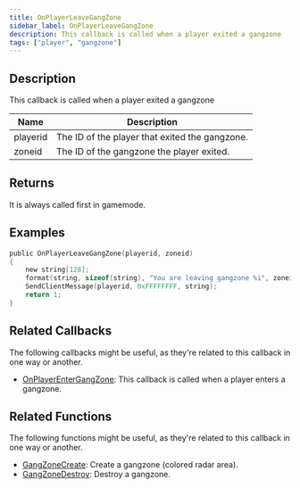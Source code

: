 ```yaml
---
title: OnPlayerLeaveGangZone
sidebar_label: OnPlayerLeaveGangZone
description: This callback is called when a player exited a gangzone
tags: ["player", "gangzone"]
---
```


<VersionWarn name='callback' version='omp v1.1.0.2612' />

## Description

This callback is called when a player exited a gangzone

| Name     | Description                                    |
| -------- | ---------------------------------------------- |
| playerid | The ID of the player that exited the gangzone. |
| zoneid   | The ID of the gangzone the player exited.      |

## Returns

It is always called first in gamemode.

## Examples

```c
public OnPlayerLeaveGangZone(playerid, zoneid)
{
    new string[128];
    format(string, sizeof(string), "You are leaving gangzone %i", zoneid);
    SendClientMessage(playerid, 0xFFFFFFFF, string);
    return 1;
}
```

## Related Callbacks

The following callbacks might be useful, as they're related to this callback in one way or another.

- [OnPlayerEnterGangZone](OnPlayerEnterGangZone): This callback is called when a player enters a gangzone.

## Related Functions

The following functions might be useful, as they're related to this callback in one way or another.

- [GangZoneCreate](../functions/GangZoneCreate): Create a gangzone (colored radar area).
- [GangZoneDestroy](../functions/GangZoneDestroy): Destroy a gangzone.
